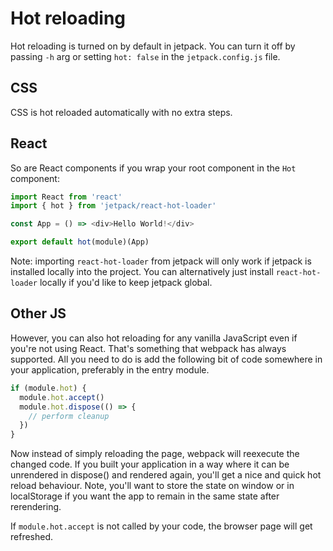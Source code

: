 # Hot reloading

Hot reloading is turned on by default in jetpack. You can turn it off by passing `-h` arg or setting `hot: false` in the `jetpack.config.js` file.

## CSS

CSS is hot reloaded automatically with no extra steps.

## React

So are React components if you wrap your root component in the `Hot` component:

```js
import React from 'react'
import { hot } from 'jetpack/react-hot-loader'

const App = () => <div>Hello World!</div>

export default hot(module)(App)
```

Note: importing `react-hot-loader` from jetpack will only work if jetpack is installed locally into the project. You can alternatively just install `react-hot-loader` locally if you'd like to keep jetpack global.

## Other JS

However, you can also hot reloading for any vanilla JavaScript even if you're not using React. That's something that webpack has always supported. All you need to do is add the following bit of code somewhere in your application, preferably in the entry module.

```js
if (module.hot) {
  module.hot.accept()
  module.hot.dispose(() => {
    // perform cleanup
  })
}
```

Now instead of simply reloading the page, webpack will reexecute the changed code. If you built your application in a way where it can be unrendered in dispose() and rendered again, you'll get a nice and quick hot reload behaviour. Note, you'll want to store the state on window or in localStorage if you want the app to remain in the same state after rerendering.

If `module.hot.accept` is not called by your code, the browser page will get refreshed.

